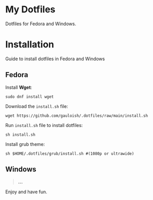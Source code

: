 # My Dotfiles

Dotfiles for Fedora and Windows.

# Installation

Guide to install dotfiles in Fedora and Windows

## Fedora

Install **Wget**:

```shell
sudo dnf install wget
```

Download the ```install.sh``` file:

```shell
wget https://github.com/gauloish/.dotfiles/raw/main/install.sh
```

Run ```install.sh``` file to install dotfiles:

```shell
sh install.sh
```

Install grub theme:

```shell
sh $HOME/.dotfiles/grub/install.sh #(1080p or ultrawide)
```

## Windows

> **...**

Enjoy and have fun.
